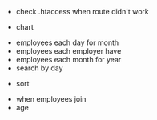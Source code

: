 - check .htaccess when route didn't work


- chart
+ employees each day for month
+ employees each employer have
+ employees each month for year
+ search by day

- sort
+ when employees join
+ age
